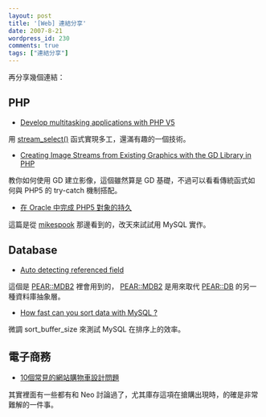 ```yaml
---
layout: post
title: '[Web] 連結分享'
date: 2007-8-21
wordpress_id: 230
comments: true
tags: ["連結分享"]
---
```


再分享幾個連結：

## PHP

* [Develop multitasking applications with PHP V5](http://www.ibm.com/developerworks/web/library/os-php-multitask/?ca=dgr-lnxw06PHP5multitasking)

用 [stream_select()](http://tw.php.net/manual/en/function.stream-select.php) 函式實現多工，還滿有趣的一個技術。

* [Creating Image Streams from Existing Graphics with the GD Library in PHP](http://www.devshed.com/c/a/PHP/Creating-Image-Streams-from-Existing-Graphics-with-the-GD-Library-in-PHP/)

教你如何使用 GD 建立影像，這個雖然算是 GD 基礎，不過可以看看傳統函式如何與 PHP5 的 try-catch 機制搭配。

* [在 Oracle 中完成 PHP5 對象的持久](http://www.oracle.com/technology/global/cn/pub/articles/oracle_php_cookbook/mckay_objects.html)

這篇是從 [mikespook](http://blog.xxiyy.com/index.php/archives/46) 那邊看到的，改天來試試用 MySQL 實作。



## Database

* [Auto detecting referenced field](http://planet-soc.com/node/2273)

這個是 [PEAR::MDB2](http://pear.php.net/package/MDB2) 裡會用到的， [PEAR::MDB2](http://pear.php.net/package/MDB2) 是用來取代 [PEAR::DB](http://pear.php.net/package/DB) 的另一種資料庫抽象層。

* [How fast can you sort data with MySQL ?](http://www.mysqlperformanceblog.com/2007/08/18/how-fast-can-you-sort-data-with-mysql/)

微調 sort_buffer_size 來測試 MySQL 在排序上的效率。



## 電子商務

* [10個常見的網站購物車設計問題](http://blog.yoren.info/2007/08/19/473/)

其實裡面有一些都有和 Neo 討論過了，尤其庫存這項在搶購出現時，的確是非常難解的一件事。



